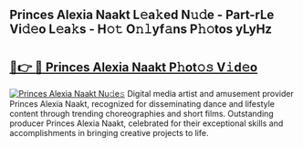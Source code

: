 ## Princes Alexia Naakt L𝚎a𝚔ed N𝚞𝚍e - Part-rLe Vi𝚍𝚎o L𝚎a𝚔s - H𝚘𝚝 O𝚗𝚕yf𝚊ns P𝚑𝚘tos yLyHz

# <h2><a href="http://kf61ifr.oniu.top/?m=Princes+Alexia+Naakt">🔗👉 🔴 Princes Alexia Naakt P𝚑ot𝚘𝚜 V𝚒d𝚎o</a></h2>

[![Princes Alexia Naakt Nu𝚍e𝚜](https://i.imgur.com/0qMVB7G.gif)](http://kf61ifr.oniu.top/?m=Princes+Alexia+Naakt)
Digital media artist and amusement provider Princes Alexia Naakt, recognized for disseminating dance and lifestyle content through trending choreographies and short films. Outstanding producer Princes Alexia Naakt, celebrated for their exceptional skills and accomplishments in bringing creative projects to life.  
